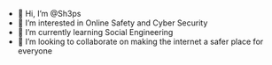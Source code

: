 - 👋 Hi, I’m @Sh3ps
- 👀 I’m interested in Online Safety and Cyber Security
- 🌱 I’m currently learning Social Engineering
- 💞️ I’m looking to collaborate on making the internet a safer place for everyone
